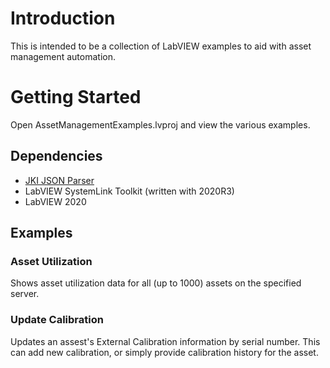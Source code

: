 # Introduction 
This is intended to be a collection of LabVIEW examples to aid with asset management automation.

# Getting Started
Open AssetManagementExamples.lvproj and view the various examples.

## Dependencies
- [JKI JSON Parser](https://www.vipm.io/package/jki_lib_json_serialization/)
- LabVIEW SystemLink Toolkit (written with 2020R3)
- LabVIEW 2020

## Examples
### Asset Utilization
Shows asset utilization data for all (up to 1000) assets on the specified server.
### Update Calibration
Updates an assest's External Calibration information by serial number. This can add new calibration, or simply provide calibration history for the asset.